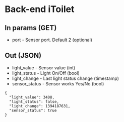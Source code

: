 # Back-end iToilet

## In params (GET)
- port - Sensor port. Default 2 (optional)

## Out (JSON)
- light_value - Sensor value (int)
- light_status - Light On/Off (bool)
- light_change - Last light status change (timestamp)
- sensor_status - Sensor works Yes/No (bool)


```
{
  "light_value": 3408,
  "light_status": false,
  "light_change": 1394187631,
  "sensor_status": true
}
```